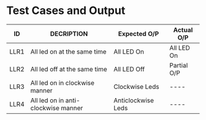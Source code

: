# Test Cases and Output

| ID    |  DECRIPTION                             |   Expected O/P   | Actual O/P |
|-------|-----------------------------------------|------------------|------------|
| LLR1  | All led on at the same time             |   All LED On     | All LED On |
| LLR2  | All led off at the same time            |   All LED Off    | Partial O/P|
| LLR3  | All led on in clockwise manner          |  Clockwise Leds  |   ----     |
| LLR4  | All led on in anti-clockwise manner     |Anticlockwise Leds|   ----     |
